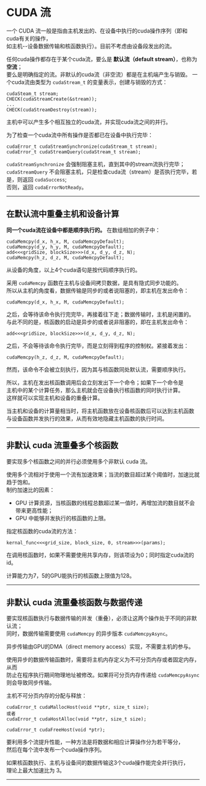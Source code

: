 # CUDA 流

一个 CUDA 流一般是指由主机发出的、在设备中执行的cuda操作序列（即和cuda有关的操作，  
如主机--设备数据传输和核函数执行）。目前不考虑由设备段发出的流。

任何cuda操作都存在于某个cuda流，要么是 **默认流（default stream）**，也称为 **空流**；  
要么是明确指定的流。非默认的cuda流（非空流）都是在主机端产生与销毁。
一个cuda流由类型为 `cudaStream_t` 的变量表示，创建与销毁的方式：

```cuda
cudaSteam_t stream;
CHECK(cudaStreamCreate(&stream));
...
CHECK(cudaStreamDestroy(stream));
```

主机中可以产生多个相互独立的cuda流，并实现cuda流之间的并行。

为了检查一个cuda流中所有操作是否都已在设备中执行完毕：  

```cuda
cudaError_t cudaStreamSynchronize(cudaStream_t stream);
cudaError_t cudaStreamQuery(cudaStream_t stream);
```

`cudaStreamSynchronize` 会强制阻塞主机，直到其中的stream流执行完毕；  
`cudaStreamQuery` 不会阻塞主机，只是检查cuda流（stream）是否执行完毕，若是，则返回 `cudaSuccess`;  
否则，返回 `cudaErrorNotReady`。

------

## 在默认流中重叠主机和设备计算

**同一个cuda流在设备中都是顺序执行的。** 在数组相加的例子中：

```cuda
cudaMemcpy(d_x, h_x, M, cudaMemcpyDefault);
cudaMemcpy(d_y, h_y, M, cudaMemcpyDefault);
add<<<gridSize, blockSize>>>(d_x, d_y, d_z, N);
cudaMemcpy(h_z, d_z, M, cudaMemcpyDefault);
```

从设备的角度，以上4个cuda语句是按代码顺序执行的。

采用 `cudaMemcpy` 函数在主机与设备间拷贝数据，是具有隐式同步功能的。  
所以从主机的角度看，数据传输是同步的或者说阻塞的，即主机在发出命令：  

```cuda
cudaMemcpy(d_x, h_x, M, cudaMemcpyDefault);
```

之后，会等待该命令执行完完毕，再接着往下走；数据传输时，主机是闲置的。
与此不同的是，核函数的启动是异步的或者说非阻塞的，即在主机发出命令：

```cuda
add<<<gridSize, blockSize>>>(d_x, d_y, d_z, N);
```

之后，不会等待该命令执行完毕，而是立刻得到程序的控制权。紧接着发出：  

```cuda
cudaMemcpy(h_z, d_z, M, cudaMemcpyDefault);
```

然而，该命令不会被立刻执行，因为其与核函数同处默认流，需要顺序执行。

所以，主机在发出核函数调用后会立刻发出下一个命令；如果下一个命令是  
主机中的某个计算任务，那么主机就会在设备执行核函数的同时执行计算。  
这样就可以实现主机和设备的重叠计算。

当主机和设备的计算量相当时，将主机函数放在设备核函数后可以达到主机函数  
与设备函数并发执行的效果，从而有效地隐藏主机函数的执行时间。

------

## 非默认 cuda 流重叠多个核函数

要实现多个核函数之间的并行必须使用多个非默认 cuda 流。

使用多个流相对于使用一个流有加速效果；当流的数目超过某个阈值时，加速比就趋于饱和。  
制约加速比的因素：  
+ GPU 计算资源，当核函数的线程总数超过某一值时，再增加流的数目就不会带来更高性能；
+ GPU 中能够并发执行的核函数的上限。

指定核函数的cuda流的方法：

```cuda
kernal_func<<<grid_size, block_size, 0, stream>>>(params);
```

在调用核函数时，如果不需要使用共享内存，则该项设为0；同时指定cuda流的id。

计算能力为7，5的GPU能执行的核函数上限值为128。

------

## 非默认 cuda 流重叠核函数与数据传递

要实现核函数执行与数据传输的并发（重叠），必须让这两个操作处于不同的非默认流；  
同时，数据传输需要使用 `cudaMemcpy` 的异步版本 `cudaMemcpyAsync`。

异步传输由GPU的DMA（direct memory access）实现，不需要主机的参与。

使用异步的数据传输函数时，需要将主机内存定义为不可分页内存或者固定内存，从而  
防止在程序执行期间物理地址被修改。如果将可分页内存传递给 `cudaMemcpyAsync`  
则会导致同步传输。

主机不可分页内存的分配与释放：  

```cuda
cudaError_t cudaMallocHost(void **ptr, size_t size);
或者
cudaError_t cudaHostAlloc(void **ptr, size_t size);

cudaError_t cudaFreeHost(void *ptr);
```

要利用多个流提升性能，一种方法是将数据和相应计算操作分为若干等分，  
然后在每个流中发布一个cuda操作序列。

如果核函数执行、主机与设备间的数据传输这3个cuda操作能完全并行执行，  
理论上最大加速比为 3。

------
